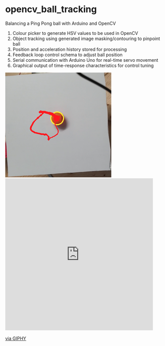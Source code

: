 # opencv_ball_tracking

Balancing a Ping Pong ball with Arduino and OpenCV

1. Colour picker to generate HSV values to be used in OpenCV
2. Object tracking using generated image masking/contouring to pinpoint ball
3. Position and acceleration history stored for processing
4. Feedback loop control schema to adjust ball position
3. Serial communication with Arduino Uno for real-time servo movement
4. Graphical output of time-response characteristics for control tuning

<img src="ball.png" alt="Ball"/>

<iframe src="https://giphy.com/embed/KXslva2yYlr8kSTwgS" width="468" height="480" frameBorder="0" class="giphy-embed" allowFullScreen></iframe><p><a href="https://giphy.com/gifs/KXslva2yYlr8kSTwgS">via GIPHY</a></p>